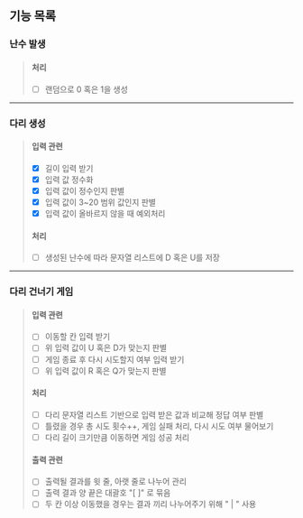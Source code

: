 기능 목록
---
### 난수 발생
> #### 처리
> - [ ] 랜덤으로 0 혹은 1을 생성
---
### 다리 생성
> #### 입력 관련
> - [x] 길이 입력 받기
> - [x] 입력 값 정수화
> - [x] 입력 값이 정수인지 판별
> - [x] 입력 값이 3~20 범위 값인지 판별
> - [x] 입력 값이 올바르지 않을 때 예외처리
> #### 처리
> - [ ] 생성된 난수에 따라 문자열 리스트에 D 혹은 U를 저장
---
### 다리 건너기 게임
> #### 입력 관련
> - [ ] 이동할 칸 입력 받기
> - [ ] 위 입력 값이 U 혹은 D가 맞는지 판별
> - [ ] 게임 종료 후 다시 시도할지 여부 입력 받기
> - [ ] 위 입력 값이 R 혹은 Q가 맞는지 판별
> #### 처리
> - [ ] 다리 문자열 리스트 기반으로 입력 받은 값과 비교해 정답 여부 판별
> - [ ] 틀렸을 경우 총 시도 횟수++, 게임 실패 처리, 다시 시도 여부 물어보기
> - [ ] 다리 길이 크기만큼 이동하면 게임 성공 처리
> #### 출력 관련
> - [ ] 출력될 결과를 윗 줄, 아랫 줄로 나누어 관리
> - [ ] 출력 결과 양 끝은 대괄호 "[ ]" 로 묶음
> - [ ] 두 칸 이상 이동했을 경우는 결과 끼리 나누어주기 위해 " | " 사용